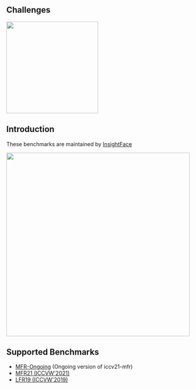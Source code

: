 ## Challenges


<div align="left">
  <img src="https://insightface.ai/assets/img/custom/logo3.jpg" width="240"/>
</div>


## Introduction

These benchmarks are maintained by [InsightFace](https://insightface.ai)


<div align="left">
  <img src="https://insightface.ai/assets/img/custom/thumb_ifrt.png" width="480"/>
</div>



## Supported Benchmarks
- [MFR-Ongoing](mfr) (Ongoing version of iccv21-mfr)
- [MFR21 (ICCVW'2021)](iccv21-mfr)
- [LFR19 (ICCVW'2019)](iccv19-lfr)






